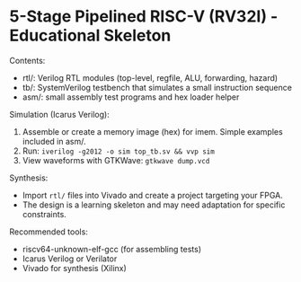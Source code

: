 # 5-Stage Pipelined RISC-V (RV32I) - Educational Skeleton

Contents:
- rtl/: Verilog RTL modules (top-level, regfile, ALU, forwarding, hazard)
- tb/: SystemVerilog testbench that simulates a small instruction sequence
- asm/: small assembly test programs and hex loader helper

Simulation (Icarus Verilog):
1. Assemble or create a memory image (hex) for imem. Simple examples included in asm/.
2. Run: `iverilog -g2012 -o sim top_tb.sv && vvp sim`
3. View waveforms with GTKWave: `gtkwave dump.vcd`

Synthesis:
- Import `rtl/` files into Vivado and create a project targeting your FPGA.
- The design is a learning skeleton and may need adaptation for specific constraints.

Recommended tools:
- riscv64-unknown-elf-gcc (for assembling tests)
- Icarus Verilog or Verilator
- Vivado for synthesis (Xilinx)

